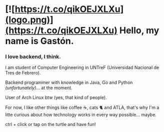 # [![https://t.co/qikOEJXLXu](logo.png)](https://t.co/qikOEJXLXu) Hello, my name is Gastón.

### I love backend, I think.

I am student of Computer Engineering in UNTreF (Universidad Nacional de Tres de Febrero).

Backend programmer with knowledge in Java, Go and Python *(unfortunately)*... at the moment.

User of Arch Linux btw (yes, that kind of people).

For now, I like other things like coffee ☕, cats 🐈 and ATLA, that's why I'm a litte curious about how technology works in every way possible... maybe.

ctrl + click or tap on the turtle and have fun!
